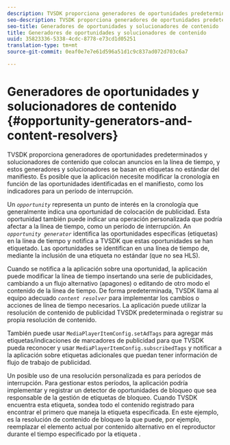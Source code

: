 ```yaml
---
description: TVSDK proporciona generadores de oportunidades predeterminados y solucionadores de contenido que colocan anuncios en la línea de tiempo, y estos generadores y solucionadores se basan en etiquetas no estándar del manifiesto. Es posible que la aplicación necesite modificar la cronología en función de las oportunidades identificadas en el manifiesto, como los indicadores para un período de interrupción.
seo-description: TVSDK proporciona generadores de oportunidades predeterminados y solucionadores de contenido que colocan anuncios en la línea de tiempo, y estos generadores y solucionadores se basan en etiquetas no estándar del manifiesto. Es posible que la aplicación necesite modificar la cronología en función de las oportunidades identificadas en el manifiesto, como los indicadores para un período de interrupción.
seo-title: Generadores de oportunidades y solucionadores de contenido
title: Generadores de oportunidades y solucionadores de contenido
uuid: 35823336-5338-4cdc-8778-e73cd1d05251
translation-type: tm+mt
source-git-commit: 0eaf0e7e7e61d596a51d1c9c837ad072d703c6a7

---
```



# Generadores de oportunidades y solucionadores de contenido {#opportunity-generators-and-content-resolvers}

TVSDK proporciona generadores de oportunidades predeterminados y solucionadores de contenido que colocan anuncios en la línea de tiempo, y estos generadores y solucionadores se basan en etiquetas no estándar del manifiesto. Es posible que la aplicación necesite modificar la cronología en función de las oportunidades identificadas en el manifiesto, como los indicadores para un período de interrupción.

Un *`opportunity`* representa un punto de interés en la cronología que generalmente indica una oportunidad de colocación de publicidad. Esta oportunidad también puede indicar una operación personalizada que podría afectar a la línea de tiempo, como un período de interrupción. An *`opportunity generator`* identifica las oportunidades específicas (etiquetas) en la línea de tiempo y notifica a TVSDK que estas oportunidades se han etiquetado. Las oportunidades se identifican en una línea de tiempo de, mediante la inclusión de una etiqueta no estándar (que no sea HLS).

Cuando se notifica a la aplicación sobre una oportunidad, la aplicación puede modificar la línea de tiempo insertando una serie de publicidades, cambiando a un flujo alternativo (apagones) o editando de otro modo el contenido de la línea de tiempo. De forma predeterminada, TVSDK llama al equipo adecuado *`content resolver`* para implementar los cambios o acciones de línea de tiempo necesarios. La aplicación puede utilizar la resolución de contenido de publicidad TVSDK predeterminada o registrar su propia resolución de contenido.

También puede usar `MediaPlayerItemConfig.setAdTags` para agregar más etiquetas/indicaciones de marcadores de publicidad para que TVSDK pueda reconocer y usar `MediaPlayerItemConfig.subscribedTags` y notificar a la aplicación sobre etiquetas adicionales que puedan tener información de flujo de trabajo de publicidad.

Un posible uso de una resolución personalizada es para períodos de interrupción. Para gestionar estos períodos, la aplicación podría implementar y registrar un detector de oportunidades de bloqueo que sea responsable de la gestión de etiquetas de bloqueo. Cuando TVSDK encuentra esta etiqueta, sondea todo el contenido registrado para encontrar el primero que maneja la etiqueta especificada. En este ejemplo, es la resolución de contenido de bloqueo la que puede, por ejemplo, reemplazar el elemento actual por contenido alternativo en el reproductor durante el tiempo especificado por la etiqueta .
